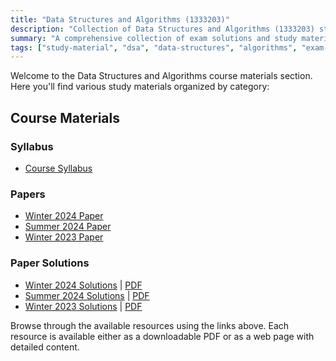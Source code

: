 ```yaml
---
title: "Data Structures and Algorithms (1333203)"
description: "Collection of Data Structures and Algorithms (1333203) study materials and exam solutions"
summary: "A comprehensive collection of exam solutions and study materials for the Data Structures and Algorithms (DSA) course"
tags: ["study-material", "dsa", "data-structures", "algorithms", "exam-solutions", "1333203"]
---
```


Welcome to the Data Structures and Algorithms course materials section. Here you'll find various study materials organized by category:

## Course Materials

### Syllabus

- [Course Syllabus](/resources/study-materials/1333203-dsa/1333203.pdf)

### Papers

- [Winter 2024 Paper](/resources/study-materials/1333203-dsa/1333203-Winter-2024.pdf)
- [Summer 2024 Paper](/resources/study-materials/1333203-dsa/1333203-Summer-2024.pdf)
- [Winter 2023 Paper](/resources/study-materials/1333203-dsa/1333203-Winter-2023.pdf)

### Paper Solutions

- [Winter 2024 Solutions](1333203-winter-2024-solution-english) | [PDF](1333203-winter-2024-solution-english.pdf)
- [Summer 2024 Solutions](1333203-summer-2024-solution) | [PDF](1333203-summer-2024-solution.pdf)
- [Winter 2023 Solutions](1333203-winter-2023-solution) | [PDF](1333203-winter-2023-solution.pdf)

Browse through the available resources using the links above. Each resource is available either as a downloadable PDF or as a web page with detailed content.
